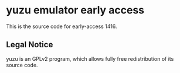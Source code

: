 yuzu emulator early access
=============

This is the source code for early-access 1416.

## Legal Notice

yuzu is an GPLv2 program, which allows fully free redistribution of its source code.